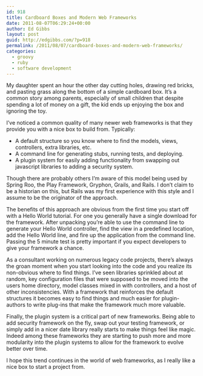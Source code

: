 ```yaml
---
id: 918
title: Cardboard Boxes and Modern Web Frameworks
date: 2011-08-07T06:29:24+00:00
author: Ed Gibbs
layout: post
guid: http://edgibbs.com/?p=918
permalink: /2011/08/07/cardboard-boxes-and-modern-web-frameworks/
categories:
  - groovy
  - ruby
  - software development
---
```

My daughter spent an hour the other day cutting holes, drawing red bricks, and pasting grass along the bottom of a simple cardboard box. It&#8217;s a common story among parents, especially of small children that despite spending a lot of money on a gift, the kid ends up enjoying the box and ignoring the toy.

I&#8217;ve noticed a common quality of many newer web frameworks is that they provide you with a nice box to build from. Typically:

  * A default structure so you know where to find the models, views, controllers, extra libraries, etc.
  * A command line for generating stubs, running tests, and deploying.
  * A plugin system for easily adding functionality from swapping out javascript libraries to adding a security system.

Though there are probably others I&#8217;m aware of this model being used by Spring Roo, the Play Framework, Gryphon, Grails, and Rails. I don&#8217;t claim to be a historian on this, but Rails was my first experience with this style and I assume to be the originator of the approach. 

The benefits of this approach are obvious from the first time you start off with a Hello World tutorial. For one you generally have a single download for the framework. After unpacking you&#8217;re able to use the command line to generate your Hello World controller, find the view in a predefined location, add the Hello World line, and fire up the application from the command line. Passing the 5 minute test is pretty important if you expect developers to give your framework a chance. 

As a consultant working on numerous legacy code projects, there&#8217;s always the groan moment when you start looking into the code and you realize its non-obvious where to find things. I&#8217;ve seen libraries sprinkled about at random, key configuration files that were supposed to be moved into the users home directory, model classes mixed in with controllers, and a host of other inconsistencies. With a framework that reinforces the default structures it becomes easy to find things and much easier for plugin-authors to write plug-ins that make the framework much more valuable.

Finally, the plugin system is a critical part of new frameworks. Being able to add security framework on the fly, swap out your testing framework, or simply add in a nicer date library really starts to make things feel like magic. Indeed among these frameworks they are starting to push more and more modularity into the plugin systems to allow for the framework to evolve better over time.

I hope this trend continues in the world of web frameworks, as I really like a nice box to start a project from.